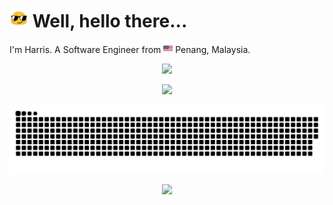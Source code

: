 # <img src="./assets/img/blob-sunglasses.gif" width="30"> Well, hello there... 

I'm Harris. A Software Engineer from <img src="./assets/img/my_square.png" width="15"> Penang, Malaysia.  

<!-- GitHub Stats -->
<p align="center">
    <img src="https://github-readme-stats.vercel.app/api?username=harrisadni&count_private=true&show_icons=true&theme=dark">
</p>

<!-- Skill Icons -->
<p align="center">
    <img src="https://skillicons.dev/icons?perline=8&i=js,ts,html,css,cs,php,c,cpp,java,py,nodejs,angular,react,dotnet,flask,powershell,vscode,visualstudio,arduino,gcp,mysql,firebase">
</p>

<!-- Snake Game -->
<p>
    <img src="https://raw.githubusercontent.com/harrisadni/harrisadni/snakegame-output/assets/snakegame-output/github-snake-dark.svg">
</p>

<!-- View Counter -->
<div align="center">
  <img src="https://komarev.com/ghpvc/?username=harrisadni" width="100"/>
</div>
